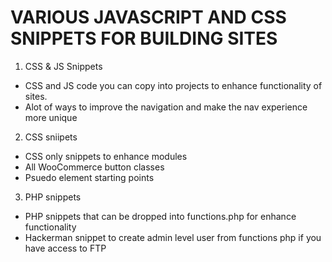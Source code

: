 # VARIOUS JAVASCRIPT AND CSS SNIPPETS FOR BUILDING SITES 

1. CSS & JS Snippets 
- CSS and JS code you can copy into projects to enhance functionality of sites. 
- Alot of ways to improve the navigation and make the nav experience more unique 

2. CSS sniipets
- CSS only snippets to enhance modules 
- All WooCommerce button classes 
- Psuedo element starting points 

3. PHP snippets
- PHP snippets that can be dropped into functions.php for enhance functionality 
- Hackerman snippet to create admin level user from functions php if you have access to FTP